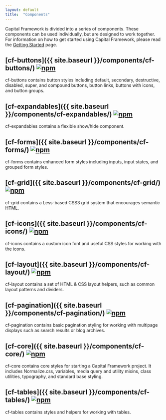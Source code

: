 ```yaml
---
layout: default
title:  "Components"
---
```


Capital Framework is divided into a series of components. These components can be used individually, but are designed to work together.
For information on how to get started using Capital Framework, please read the [Getting Started](../getting-started/) page.

## [cf-buttons]({{ site.baseurl }}/components/cf-buttons/) [![npm](https://img.shields.io/npm/v/cf-buttons.svg?style=flat-square)](https://www.npmjs.com/package/cf-buttons)

cf-buttons contains button styles including default, secondary, destructive, disabled, super, and compound buttons, button links, buttons with icons, and button groups.

## [cf-expandables]({{ site.baseurl }}/components/cf-expandables/) [![npm](https://img.shields.io/npm/v/cf-expandables.svg?style=flat-square)](https://www.npmjs.com/package/cf-expandables)

cf-expandables contains a flexible show/hide component.

## [cf-forms]({{ site.baseurl }}/components/cf-forms/) [![npm](https://img.shields.io/npm/v/cf-forms.svg?style=flat-square)](https://www.npmjs.com/package/cf-forms)

cf-forms contains enhanced form styles including inputs, input states, and grouped form styles.

## [cf-grid]({{ site.baseurl }}/components/cf-grid/) [![npm](https://img.shields.io/npm/v/cf-grid.svg?style=flat-square)](https://www.npmjs.com/package/cf-grid)

cf-grid contains a Less-based CSS3 grid system that encourages semantic HTML.

## [cf-icons]({{ site.baseurl }}/components/cf-icons/) [![npm](https://img.shields.io/npm/v/cf-icons.svg?style=flat-square)](https://www.npmjs.com/package/cf-icons)

cf-icons contains a custom icon font and useful CSS styles for working with the icons.

## [cf-layout]({{ site.baseurl }}/components/cf-layout/) [![npm](https://img.shields.io/npm/v/cf-layout.svg?style=flat-square)](https://www.npmjs.com/package/cf-layout)

cf-layout contains a set of HTML & CSS layout helpers, such as common layout patterns and dividers.

## [cf-pagination]({{ site.baseurl }}/components/cf-pagination/) [![npm](https://img.shields.io/npm/v/cf-pagination.svg?style=flat-square)](https://www.npmjs.com/package/cf-pagination)

cf-pagination contains basic pagination styling for working with multipage displays such as search results or blog archives.

## [cf-core]({{ site.baseurl }}/components/cf-core/) [![npm](https://img.shields.io/npm/v/cf-core.svg?style=flat-square)](https://www.npmjs.com/package/cf-core)

cf-core contains core styles for starting a Capital Framework project. It includes Normalize.css, variables, media query and utility mixins, class utilities, typography, and standard base styling.

## [cf-tables]({{ site.baseurl }}/components/cf-tables/) [![npm](https://img.shields.io/npm/v/cf-core.svg?style=flat-square)](https://www.npmjs.com/package/cf-tables)

cf-tables contains styles and helpers for working with tables.
